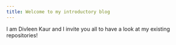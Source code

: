 ```yaml
---
title: Welcome to my introductory blog
---
```


I am Divleen Kaur and I invite you all to have a look at my existing repositories!
